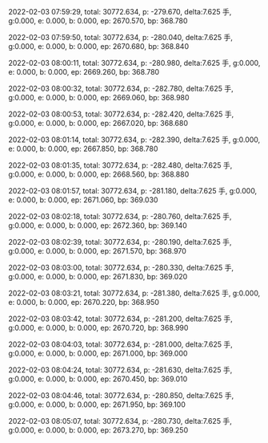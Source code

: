 2022-02-03 07:59:29, total: 30772.634, p: -279.670, delta:7.625 手, g:0.000, e: 0.000, b: 0.000, ep: 2670.570, bp: 368.780

2022-02-03 07:59:50, total: 30772.634, p: -280.040, delta:7.625 手, g:0.000, e: 0.000, b: 0.000, ep: 2670.680, bp: 368.840

2022-02-03 08:00:11, total: 30772.634, p: -280.980, delta:7.625 手, g:0.000, e: 0.000, b: 0.000, ep: 2669.260, bp: 368.780

2022-02-03 08:00:32, total: 30772.634, p: -282.780, delta:7.625 手, g:0.000, e: 0.000, b: 0.000, ep: 2669.060, bp: 368.980

2022-02-03 08:00:53, total: 30772.634, p: -282.420, delta:7.625 手, g:0.000, e: 0.000, b: 0.000, ep: 2667.020, bp: 368.680

2022-02-03 08:01:14, total: 30772.634, p: -282.390, delta:7.625 手, g:0.000, e: 0.000, b: 0.000, ep: 2667.850, bp: 368.780

2022-02-03 08:01:35, total: 30772.634, p: -282.480, delta:7.625 手, g:0.000, e: 0.000, b: 0.000, ep: 2668.560, bp: 368.880

2022-02-03 08:01:57, total: 30772.634, p: -281.180, delta:7.625 手, g:0.000, e: 0.000, b: 0.000, ep: 2671.060, bp: 369.030

2022-02-03 08:02:18, total: 30772.634, p: -280.760, delta:7.625 手, g:0.000, e: 0.000, b: 0.000, ep: 2672.360, bp: 369.140

2022-02-03 08:02:39, total: 30772.634, p: -280.190, delta:7.625 手, g:0.000, e: 0.000, b: 0.000, ep: 2671.570, bp: 368.970

2022-02-03 08:03:00, total: 30772.634, p: -280.330, delta:7.625 手, g:0.000, e: 0.000, b: 0.000, ep: 2671.830, bp: 369.020

2022-02-03 08:03:21, total: 30772.634, p: -281.380, delta:7.625 手, g:0.000, e: 0.000, b: 0.000, ep: 2670.220, bp: 368.950

2022-02-03 08:03:42, total: 30772.634, p: -281.200, delta:7.625 手, g:0.000, e: 0.000, b: 0.000, ep: 2670.720, bp: 368.990

2022-02-03 08:04:03, total: 30772.634, p: -281.000, delta:7.625 手, g:0.000, e: 0.000, b: 0.000, ep: 2671.000, bp: 369.000

2022-02-03 08:04:24, total: 30772.634, p: -281.630, delta:7.625 手, g:0.000, e: 0.000, b: 0.000, ep: 2670.450, bp: 369.010

2022-02-03 08:04:46, total: 30772.634, p: -280.850, delta:7.625 手, g:0.000, e: 0.000, b: 0.000, ep: 2671.950, bp: 369.100

2022-02-03 08:05:07, total: 30772.634, p: -280.730, delta:7.625 手, g:0.000, e: 0.000, b: 0.000, ep: 2673.270, bp: 369.250